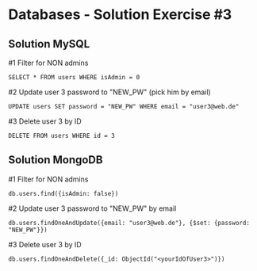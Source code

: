 # Databases - Solution Exercise #3

## Solution MySQL

#1 Filter for NON admins

`SELECT * FROM users WHERE isAdmin = 0`

#2 Update user 3 password to "NEW_PW" (pick him by email)

`UPDATE users SET password = "NEW_PW" WHERE email = "user3@web.de"`

#3 Delete user 3 by ID

```
DELETE FROM users WHERE id = 3
```

## Solution MongoDB

#1 Filter for NON admins

`db.users.find({isAdmin: false})`

#2 Update user 3 password to "NEW_PW" by email

`db.users.findOneAndUpdate({email: "user3@web.de"}, {$set: {password: "NEW_PW"}})`

#3 Delete user 3 by ID

```
db.users.findOneAndDelete({_id: ObjectId("<yourIdOfUser3>")})
```

